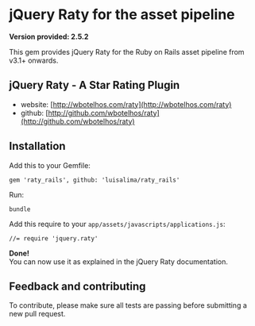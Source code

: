# jQuery Raty for the asset pipeline

**Version provided: 2.5.2**

This gem provides jQuery Raty for the Ruby on Rails asset pipeline from v3.1+ onwards.

## jQuery Raty - A Star Rating Plugin

* website: [http://wbotelhos.com/raty](http://wbotelhos.com/raty)
* github: [http://github.com/wbotelhos/raty](http://github.com/wbotelhos/raty)

## Installation

Add this to your Gemfile:

    gem 'raty_rails', github: 'luisalima/raty_rails'
    
Run:

    bundle
    
Add this require to your `app/assets/javascripts/applications.js`:

    //= require 'jquery.raty'

**Done!**  
You can now use it as explained in the jQuery Raty documentation.

## Feedback and contributing

To contribute, please make sure all tests are passing before submitting a new pull request.
